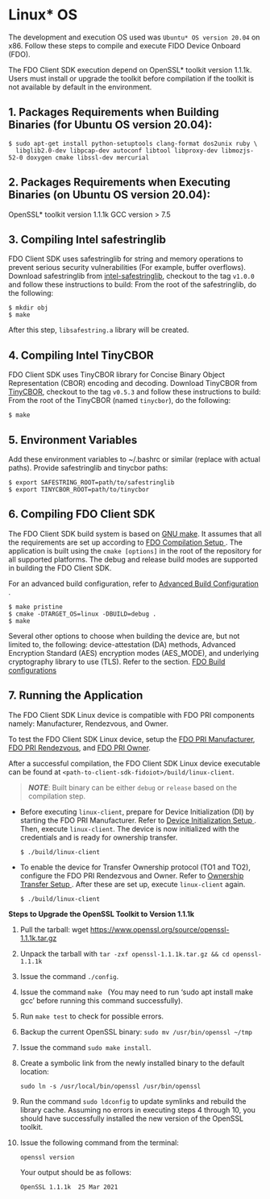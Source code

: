 # Linux* OS
The development and execution OS used was `Ubuntu* OS version 20.04` on x86. Follow these steps to compile and execute FIDO Device Onboard (FDO).

The FDO Client SDK execution depend on OpenSSL* toolkit version 1.1.1k. Users must install or upgrade the toolkit before compilation if the toolkit is not available by default in the environment.

## 1. Packages Requirements when Building Binaries (for Ubuntu OS version 20.04):

```shell
$ sudo apt-get install python-setuptools clang-format dos2unix ruby \
  libglib2.0-dev libpcap-dev autoconf libtool libproxy-dev libmozjs-52-0 doxygen cmake libssl-dev mercurial
```
## 2. Packages Requirements when Executing Binaries (on Ubuntu OS version 20.04):

OpenSSL* toolkit version 1.1.1k
GCC version > 7.5

## 3. Compiling Intel safestringlib
FDO Client SDK uses safestringlib for string and memory operations to prevent serious security vulnerabilities (For example, buffer overflows). Download safestringlib from <a href="https://github.com/intel/safestringlib">intel-safestringlib</a>, checkout to the tag `v1.0.0` and follow these instructions to build:
From the root of the safestringlib, do the following:
 ```shell
 $ mkdir obj
 $ make
 ```
After this step, `libsafestring.a` library will be created.

## 4. Compiling Intel TinyCBOR
FDO Client SDK uses TinyCBOR library for Concise Binary Object Representation (CBOR) encoding and decoding. Download TinyCBOR from <a href="https://github.com/intel/tinycbor">TinyCBOR</a>, checkout to the tag `v0.5.3` and follow these instructions to build:
From the root of the TinyCBOR (named `tinycbor`), do the following:
 ```shell
 $ make
 ```

## 5. Environment Variables
Add these environment variables to ~/.bashrc or similar (replace with actual paths).
Provide safestringlib and tinycbor paths:
```shell
$ export SAFESTRING_ROOT=path/to/safestringlib
$ export TINYCBOR_ROOT=path/to/tinycbor
```

## 6. Compiling FDO Client SDK

The FDO Client SDK build system is based on <a href="https://www.gnu.org/software/make/">GNU make</a>. It assumes that all the requirements are set up according to [ FDO Compilation Setup ](setup.md). The application is built using the `cmake [options]` in the root of the repository for all supported platforms. The debug and release build modes are supported in building the FDO Client SDK.

For an advanced build configuration, refer to [ Advanced Build Configuration ](build_conf.md).

```shell
$ make pristine
$ cmake -DTARGET_OS=linux -DBUILD=debug .
$ make
```

Several other options to choose when building the device are, but not limited to, the following: device-attestation (DA) methods, Advanced Encryption Standard (AES) encryption modes (AES_MODE), and underlying cryptography library to use (TLS).
Refer to the section. [FDO Build configurations](build_conf.md)

<a name="run_linux_fdo"></a>

## 7. Running the Application <!-- Ensuring generic updates are captured where applicable -->
The FDO Client SDK Linux device is compatible with FDO PRI components namely: Manufacturer, Rendezvous, and Owner.

To test the FDO Client SDK Linux device, setup the [FDO PRI Manufacturer](https://github.com/secure-device-onboard/pri-fidoiot/blob/master/component-samples/demo/manufacturer/README.md),
[FDO PRI Rendezvous](https://github.com/secure-device-onboard/pri-fidoiot/blob/master/component-samples/demo/rv/README.md), and
[FDO PRI Owner](https://github.com/secure-device-onboard/pri-fidoiot/blob/master/component-samples/demo/owner/README.md).

After a successful compilation, the FDO Client SDK Linux device executable can be found at `<path-to-client-sdk-fidoiot>/build/linux-client`.
> ***NOTE***: Built binary can be either `debug` or `release` based on the compilation step.

- Before executing `linux-client`, prepare for Device Initialization (DI) by starting the FDO PRI Manufacturer.
  Refer to [ Device Initialization Setup ](DI_setup.md).
  Then, execute `linux-client`. The device is now initialized with the credentials and is ready for ownership transfer.

  ```shell
  $ ./build/linux-client
  ```

- To enable the device for Transfer Ownership protocol (TO1 and TO2), configure the FDO PRI Rendezvous and Owner.
  Refer to [ Ownership Transfer Setup ](ownership_transfer.md).
  After these are set up, execute `linux-client` again.
  
  ```shell
  $ ./build/linux-client
  ```


**Steps to Upgrade the OpenSSL Toolkit to Version 1.1.1k**

1. Pull the tarball: wget https://www.openssl.org/source/openssl-1.1.1k.tar.gz

2. Unpack the tarball with `tar -zxf openssl-1.1.1k.tar.gz && cd openssl-1.1.1k`

3. Issue the command `./config`.

4. Issue the command `make ` (You may need to run ‘sudo apt install make gcc’ before running this command successfully).

5. Run `make test` to check for possible errors.

6. Backup the current OpenSSL binary: `sudo mv /usr/bin/openssl ~/tmp`

7. Issue the command `sudo make install`.

8. Create a symbolic link from the newly installed binary to the default location:

   `sudo ln -s /usr/local/bin/openssl /usr/bin/openssl`

9. Run the command `sudo ldconfig` to update symlinks and rebuild the library cache.
    Assuming no errors in executing steps 4 through 10, you should have successfully installed the new version of the OpenSSL toolkit.

10. Issue the following command from the terminal:

    ```
    openssl version
    ```

    Your output should be as follows:

    ```
	OpenSSL 1.1.1k  25 Mar 2021
    ```
